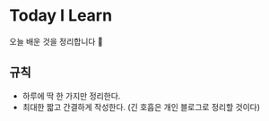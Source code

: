 # Today I Learn

오늘 배운 것을 정리합니다 📄

## 규칙

- 하루에 딱 한 가지만 정리한다.
- 최대한 짧고 간결하게 작성한다. (긴 호흡은 개인 블로그로 정리할 것이다)

